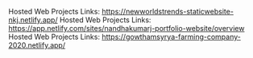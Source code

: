 Hosted Web Projects Links: https://newworldstrends-staticwebsite-nkj.netlify.app/
Hosted Web Projects Links: https://app.netlify.com/sites/nandhakumarj-portfolio-website/overview
Hosted Web Projects Links: https://gowthamsyrya-farming-company-2020.netlify.app/
